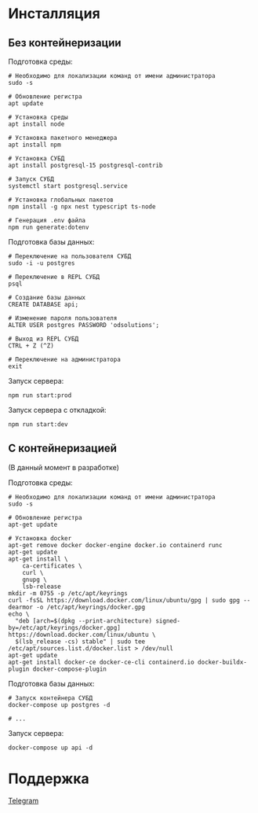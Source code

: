 # Инсталляция

## Без контейнеризации

Подготовка среды:

```
# Необходимо для локализации команд от имени администратора
sudo -s

# Обновление регистра
apt update

# Установка среды
apt install node

# Установка пакетного менеджера
apt install npm

# Установка СУБД
apt install postgresql-15 postgresql-contrib

# Запуск СУБД
systemctl start postgresql.service

# Установка глобальных пакетов
npm install -g npx nest typescript ts-node

# Генерация .env файла
npm run generate:dotenv
```

Подготовка базы данных:

```
# Переключение на пользователя СУБД
sudo -i -u postgres

# Переключение в REPL СУБД
psql

# Создание базы данных
CREATE DATABASE api;

# Изменение пароля пользователя
ALTER USER postgres PASSWORD 'odsolutions';

# Выход из REPL СУБД
CTRL + Z (^Z)

# Переключение на администратора
exit
```

Запуск сервера:

```
npm run start:prod
```

Запуск сервера с откладкой:

```
npm run start:dev
```

## С контейнеризацией

(В данный момент в разработке)

Подготовка среды:

```
# Необходимо для локализации команд от имени администратора
sudo -s

# Обновление регистра
apt-get update

# Установка docker
apt-get remove docker docker-engine docker.io containerd runc
apt-get update
apt-get install \
    ca-certificates \
    curl \
    gnupg \
    lsb-release
mkdir -m 0755 -p /etc/apt/keyrings
curl -fsSL https://download.docker.com/linux/ubuntu/gpg | sudo gpg --dearmor -o /etc/apt/keyrings/docker.gpg
echo \
  "deb [arch=$(dpkg --print-architecture) signed-by=/etc/apt/keyrings/docker.gpg] https://download.docker.com/linux/ubuntu \
  $(lsb_release -cs) stable" | sudo tee /etc/apt/sources.list.d/docker.list > /dev/null
apt-get update
apt-get install docker-ce docker-ce-cli containerd.io docker-buildx-plugin docker-compose-plugin
```

Подготовка базы данных:

```
# Запуск контейнера СУБД
docker-compose up postgres -d

# ...
```

Запуск сервера:

```
docker-compose up api -d
```

# Поддержка

[Telegram](https://t.me/ncfax)
